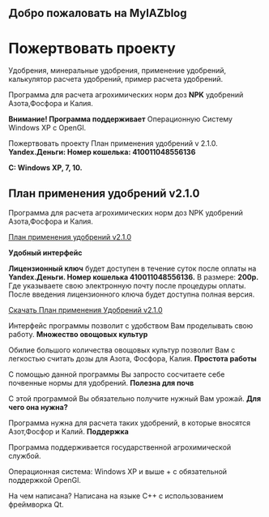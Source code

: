 ## Добро пожаловать на MyIAZblog

# Пожертвовать проекту

Удобрения, минеральные удобрения, применение удобрений, калькулятор расчета удобрений, пример расчета удобрений.

Программа для расчета агрохимических норм доз **NPK** удобрений Азота,Фосфора и Калия.

**Внимание! Программа поддерживает**
Операционную Систему Windows XP с OpenGl.

Пожертвовать проекту План применения удобрений v 2.1.0.
**Yandex.Деньги: Номер кошелька: 410011048556136**

**С: Windows XP, 7, 10.**


## План применения удобрений v2.1.0

Программа для расчета агрохимических норм доз NPK удобрений Азота,Фосфора и Калия.

[План применения удобрений v2.1.0](https://snoocppy.github.io/planprm/download.html)

**Удобный интерфейс**

**Лицензионный ключ** будет доступен в течение суток после оплаты на 
**Yandex.Деньги. Номер кошелька 410011048556136.** 
В размере: **200р.** Где указываете свою электронную почту после процедуры оплаты.
После введения лицензионного ключа будет доступна полная версия.

[Скачать План применения Удобрений v2.1.0](https://snoocppy.github.io/planprm/planprm5setup5.exe)

Интерфейс программы позволит с удобством Вам проделывать свою работу.
**Множество овощовых культур**

Обилие большого количества овощовых культур позволит Вам с легкостью считать дозы для Азота, Фосфора, Калия.
**Простота работы**

С помощью данной программы Вы запросто сосчитаете себе почвенные нормы для удобрений.
**Полезна для почв**

С этой программой Вы обязательно получите нужный Вам урожай.
**Для чего она нужна?**

Программа нужна для расчета таких удобрений, в которые вносятся Азот,Фосфор и Калий.
**Поддержка**

Программа поддерживается государственной агрохимической службой.

Операционная система: Windows XP и выше + с обязательной поддержкой OpenGl.

На чем написана? Написана на языке C++ с использованием фреймворка Qt.


